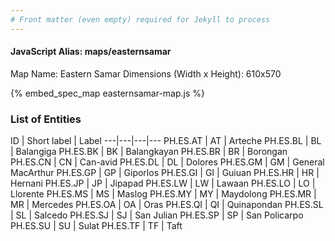```yaml
---
# Front matter (even empty) required for Jekyll to process
---
```


#### JavaScript Alias: maps/easternsamar

Map Name: Eastern Samar
Dimensions (Width x Height): 610x570



{% embed_spec_map easternsamar-map.js %}

### List of Entities

ID | Short label | Label
---|---|---|---
PH.ES.AT | AT | Arteche
PH.ES.BL | BL | Balangiga
PH.ES.BK | BK | Balangkayan
PH.ES.BR | BR | Borongan
PH.ES.CN | CN | Can-avid
PH.ES.DL | DL | Dolores
PH.ES.GM | GM | General MacArthur
PH.ES.GP | GP | Giporlos
PH.ES.GI | GI | Guiuan
PH.ES.HR | HR | Hernani
PH.ES.JP | JP | Jipapad
PH.ES.LW | LW | Lawaan
PH.ES.LO | LO | Llorente
PH.ES.MS | MS | Maslog
PH.ES.MY | MY | Maydolong
PH.ES.MR | MR | Mercedes
PH.ES.OA | OA | Oras
PH.ES.QI | QI | Quinapondan
PH.ES.SL | SL | Salcedo
PH.ES.SJ | SJ | San Julian
PH.ES.SP | SP | San Policarpo
PH.ES.SU | SU | Sulat
PH.ES.TF | TF | Taft
